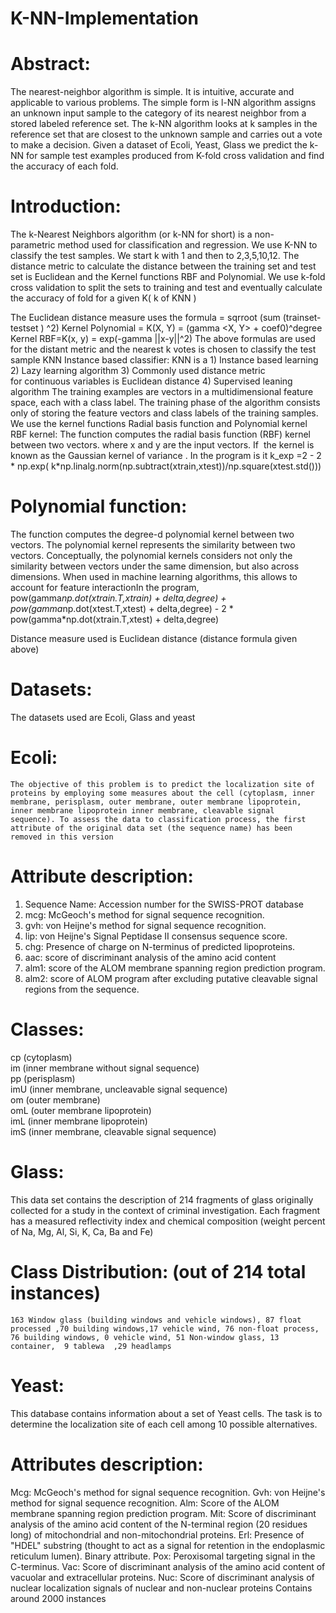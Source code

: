 # K-NN-Implementation

# Abstract:
 The nearest-neighbor algorithm is simple. It is intuitive, accurate and applicable to various problems. The simple form is l-NN algorithm assigns an unknown input sample to the category of its nearest neighbor from a stored labeled reference set. The k-NN algorithm looks at k samples in the reference set that are closest to the unknown sample and carries out a vote to make a decision. Given a dataset of Ecoli, Yeast, Glass we predict the k-NN for sample test examples produced from K-fold cross validation and find the accuracy of each fold.

# Introduction:
 The k-Nearest Neighbors algorithm (or k-NN for short) is a non-parametric method used for classification and regression. We use K-NN to classify the test samples. We start k with 1 and then to 2,3,5,10,12. The distance metric to calculate the distance between the training set and test set is Euclidean and the Kernel functions RBF and Polynomial. We use k-fold cross validation to split the sets to training and test and eventually calculate the accuracy of fold for a given K( k of KNN ) 

The Euclidean distance measure uses the formula = sqrroot (sum (trainset- testset ) ^2)
Kernel Polynomial = K(X, Y) = (gamma <X, Y> + coef0)^degree
Kernel RBF=K(x, y) = exp(-gamma ||x-y||^2)
The above formulas are used for the distant metric and the nearest k votes is chosen to classify the test sample
KNN Instance based classifier:
           KNN is a 
                         1) Instance based learning
                         2) Lazy learning algorithm
                         3) Commonly used distance metric for continuous variables is Euclidean distance
	                       4) Supervised leaning algorithm
The training examples are vectors in a multidimensional feature space, each with a class label. The training phase of the algorithm consists only of storing the feature vectors and class labels of the training samples.
We use the kernel functions Radial basis function and Polynomial kernel
RBF kernel: The function computes the radial basis function (RBF) kernel between two vectors. where x and y are the input vectors. If  the kernel is known as the Gaussian kernel of variance .
In the program is it 
 k_exp =2 - 2 * np.exp( k*np.linalg.norm(np.subtract(xtrain,xtest))/np.square(xtest.std()))

# Polynomial function:
 The function computes the degree-d polynomial kernel between two vectors. The polynomial kernel represents the similarity between two vectors. Conceptually, the polynomial kernels considers not only the similarity between vectors under the same dimension, but also across dimensions. When used in machine learning algorithms, this allows to account for feature interactionIn the program,
pow(gamma*np.dot(xtrain.T,xtrain) + delta,degree) + pow(gamma*np.dot(xtest.T,xtest) + delta,degree) - 2 * pow(gamma*np.dot(xtrain.T,xtest) + delta,degree)

Distance measure used is Euclidean distance (distance formula given above)

# Datasets:
 The datasets used are Ecoli, Glass and yeast
 # Ecoli:
    The objective of this problem is to predict the localization site of proteins by employing some measures about the cell (cytoplasm, inner membrane, perisplasm, outer membrane, outer membrane lipoprotein, inner membrane lipoprotein inner membrane, cleavable signal sequence). To assess the data to classification process, the first attribute of the original data set (the sequence name) has been removed in this version

 # Attribute description:
  1. Sequence Name: Accession number for the SWISS-PROT database
  2. mcg: McGeoch's method for signal sequence recognition.
  3. gvh: von Heijne's method for signal sequence recognition.
  4. lip: von Heijne's Signal Peptidase II consensus sequence score.
  5. chg: Presence of charge on N-terminus of predicted lipoproteins.
  6. aac: score of discriminant analysis of the amino acid content 
  7. alm1: score of the ALOM membrane spanning region prediction program.
  8. alm2: score of ALOM program after excluding putative cleavable signal
	   regions from the sequence.

 # Classes:
  cp  (cytoplasm)                                    
  im  (inner membrane without signal sequence)                      
  pp  (perisplasm)                                   
  imU (inner membrane, uncleavable signal sequence)  
  om  (outer membrane)                                
  omL (outer membrane lipoprotein)                     
  imL (inner membrane lipoprotein)                     
  imS (inner membrane, cleavable signal sequence)  

# Glass:
 This data set contains the description of 214 fragments of glass originally collected for a study in the context of criminal investigation. Each fragment has a measured reflectivity index and chemical composition (weight percent of Na, Mg, Al, Si, K, Ca, Ba and Fe)

 # Class Distribution: (out of 214 total instances)
    163 Window glass (building windows and vehicle windows), 87 float processed ,70 building windows,17 vehicle wind, 76 non-float process, 76 building windows, 0 vehicle wind, 51 Non-window glass, 13 container,  9 tablewa  ,29 headlamps

# Yeast:
   This database contains information about a set of Yeast cells. The task is to determine the localization site of each cell among 10 possible alternatives. 

  # Attributes description: 
Mcg: McGeoch's method for signal sequence recognition. Gvh: von Heijne's method for signal sequence recognition. Alm: Score of the ALOM membrane spanning region prediction program. Mit: Score of discriminant analysis of the amino acid content of the N-terminal region (20 residues long) of mitochondrial and non-mitochondrial proteins. Erl: Presence of "HDEL" substring (thought to act as a signal for retention in the endoplasmic reticulum lumen). Binary attribute. Pox: Peroxisomal targeting signal in the C-terminus. Vac: Score of discriminant analysis of the amino acid content of vacuolar and extracellular proteins. Nuc: Score of discriminant analysis of nuclear localization signals of nuclear and non-nuclear proteins
Contains around 2000 instances
